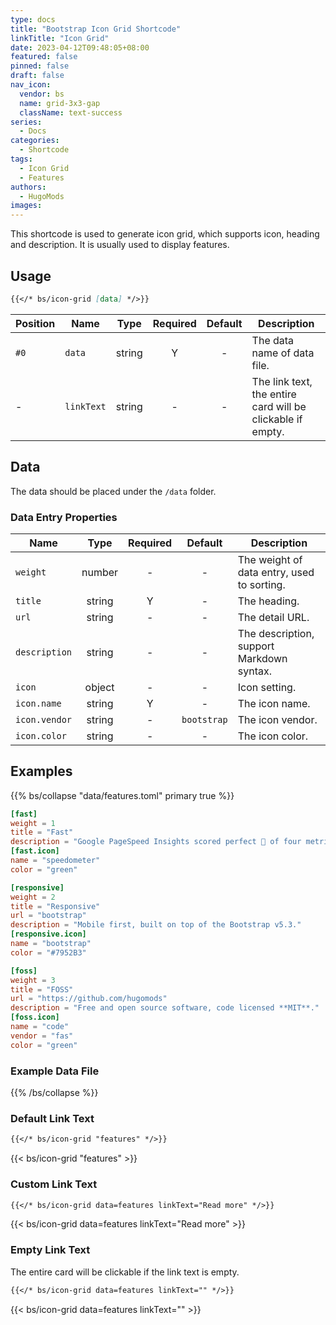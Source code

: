 ```yaml
---
type: docs
title: "Bootstrap Icon Grid Shortcode"
linkTitle: "Icon Grid"
date: 2023-04-12T09:48:05+08:00
featured: false
pinned: false
draft: false
nav_icon:
  vendor: bs
  name: grid-3x3-gap
  className: text-success
series:
  - Docs
categories:
  - Shortcode
tags:
  - Icon Grid
  - Features
authors:
  - HugoMods
images:
---
```


This shortcode is used to generate icon grid, which supports icon, heading and description. It is usually used to display features.

<!--more-->

## Usage

```markdown
{{</* bs/icon-grid [data] */>}}
```

| Position | Name       |  Type  | Required | Default | Description                                                |
| -------- | ---------- | :----: | :------: | :-----: | ---------------------------------------------------------- |
| `#0`     | `data`     | string |    Y     |    -    | The data name of data file.                                |
| -        | `linkText` | string |    -     |    -    | The link text, the entire card will be clickable if empty. |

## Data

The data should be placed under the `/data` folder.

### Data Entry Properties

| Name          |  Type  | Required |   Default   | Description                                |
| ------------- | :----: | :------: | :---------: | ------------------------------------------ |
| `weight`      | number |    -     |      -      | The weight of data entry, used to sorting. |
| `title`       | string |    Y     |      -      | The heading.                               |
| `url`         | string |    -     |      -      | The detail URL.                            |
| `description` | string |    -     |      -      | The description, support Markdown syntax.  |
| `icon`        | object |    -     |      -      | Icon setting.                              |
| `icon.name`   | string |    Y     |      -      | The icon name.                             |
| `icon.vendor` | string |    -     | `bootstrap` | The icon vendor.                           |
| `icon.color`  | string |    -     |      -      | The icon color.                            |

## Examples

{{% bs/collapse "data/features.toml" primary true %}}

```toml
[fast]
weight = 1
title = "Fast"
description = "Google PageSpeed Insights scored perfect 💯 of four metrics on mobile and desktop."
[fast.icon]
name = "speedometer"
color = "green"

[responsive]
weight = 2
title = "Responsive"
url = "bootstrap"
description = "Mobile first, built on top of the Bootstrap v5.3."
[responsive.icon]
name = "bootstrap"
color = "#7952B3"

[foss]
weight = 3
title = "FOSS"
url = "https://github.com/hugomods"
description = "Free and open source software, code licensed **MIT**."
[foss.icon]
name = "code"
vendor = "fas"
color = "green"
```

### Example Data File

{{% /bs/collapse %}}

### Default Link Text

```markdown
{{</* bs/icon-grid "features" */>}}
```

{{< bs/icon-grid "features" >}}

### Custom Link Text

```markdown
{{</* bs/icon-grid data=features linkText="Read more" */>}}
```

{{< bs/icon-grid data=features linkText="Read more" >}}

### Empty Link Text

The entire card will be clickable if the link text is empty.

```markdown
{{</* bs/icon-grid data=features linkText="" */>}}
```

{{< bs/icon-grid data=features linkText="" >}}
